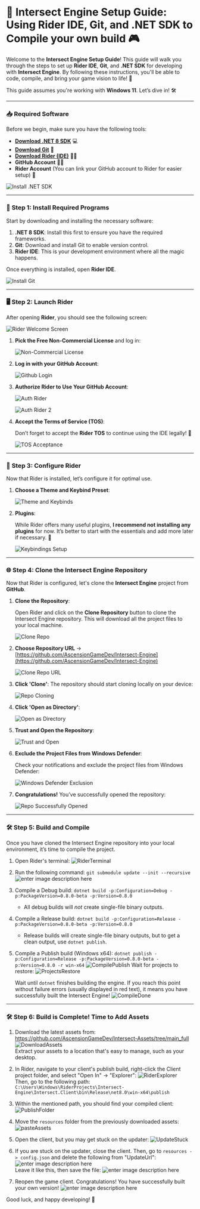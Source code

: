 
# 🚀 Intersect Engine Setup Guide: Using Rider IDE, Git, and .NET SDK to Compile your own build 🎮

Welcome to the **Intersect Engine Setup Guide**! This guide will walk you through the steps to set up **Rider IDE**, **Git**, and **.NET SDK** for developing with **Intersect Engine**. By following these instructions, you'll be able to code, compile, and bring your game vision to life! 🌟

This guide assumes you're working with **Windows 11**. Let’s dive in! 🛠️

---

### 📥 **Required Software**

Before we begin, make sure you have the following tools:

- **[Download .NET 8 SDK](https://dotnet.microsoft.com/en-us/download/dotnet/8.0)** 💻
- **[Download Git](https://github.com/git-for-windows/git/releases/download/v2.48.1.windows.1/Git-2.48.1-64-bit.exe)** 🔗
- **[Download Rider (IDE)](https://www.jetbrains.com/rider/download/download-thanks.html?platform=windows)** 🧑‍💻
- **GitHub Account** 🧑‍💼
- **Rider Account** (You can link your GitHub account to Rider for easier setup) 🔗

![Install .NET SDK](https://github.com/user-attachments/assets/ff81965a-f1f2-43b8-997d-8f63e17325b8)

---

### 💾 **Step 1: Install Required Programs**

Start by downloading and installing the necessary software:

1. **.NET 8 SDK**: Install this first to ensure you have the required frameworks.
2. **Git**: Download and install Git to enable version control.
3. **Rider IDE**: This is your development environment where all the magic happens.

Once everything is installed, open **Rider IDE**.

![Install Git](https://github.com/user-attachments/assets/0c752354-eb60-4607-ba00-fe6627e227bd)

---

### 🖥️ **Step 2: Launch Rider**

After opening **Rider**, you should see the following screen:

![Rider Welcome Screen](https://github.com/user-attachments/assets/ffb7734c-b980-44ef-a928-badedc70cff9)

1. **Pick the Free Non-Commercial License** and log in:

   ![Non-Commercial License](https://github.com/user-attachments/assets/8c4e79c8-862f-4151-8ee4-a4008380b82e)

2. **Log in with your GitHub Account**:

   ![Github Login](https://github.com/user-attachments/assets/e813c8d1-a773-4f70-a855-47669804258b)

3. **Authorize Rider to Use Your GitHub Account**:

   ![Auth Rider](https://github.com/user-attachments/assets/a093d113-7a8e-4da8-97e4-bae9042a54a0)

   ![Auth Rider 2](https://github.com/user-attachments/assets/a3814025-5c26-459f-9dc4-a8184433d783)

4. **Accept the Terms of Service (TOS)**:

   Don’t forget to accept the **Rider TOS** to continue using the IDE legally! 📜

   ![TOS Acceptance](https://github.com/user-attachments/assets/971a4e3f-c745-4d53-9c9a-d6cf8c7b2f82)

---

### 🔑 **Step 3: Configure Rider**

Now that Rider is installed, let’s configure it for optimal use.

1. **Choose a Theme and Keybind Preset**:

   ![Theme and Keybinds](https://github.com/user-attachments/assets/38e08ab9-4ca8-4347-9b30-792a26898a65)

2. **Plugins**:

   While Rider offers many useful plugins, **I recommend not installing any plugins** for now. It’s better to start with the essentials and add more later if necessary. 🔌

   ![Keybindings Setup](https://github.com/user-attachments/assets/c725e427-2f9b-4f53-97fe-c971746a05c3)

---

### 🌐 **Step 4: Clone the Intersect Engine Repository**

Now that Rider is configured, let's clone the **Intersect Engine** project from **GitHub**.

1. **Clone the Repository**:
   
   Open Rider and click on the **Clone Repository** button to clone the Intersect Engine repository. This will download all the project files to your local machine.

   ![Clone Repo](https://github.com/user-attachments/assets/7d9dafab-3a25-46f0-8703-47a91b2e994f)

2. **Choose Repository URL** -> [https://github.com/AscensionGameDev/Intersect-Engine](https://github.com/AscensionGameDev/Intersect-Engine)

   ![Clone Repo URL](https://github.com/user-attachments/assets/6fd10a0f-90f4-49f8-a717-584d707ce70f)

3. **Click 'Clone'**: The repository should start cloning locally on your device:

   ![Repo Cloning](https://github.com/user-attachments/assets/616c6fef-6f7b-4eb7-b77a-8e78ecedb256)

4. **Click 'Open as Directory'**:

   ![Open as Directory](https://github.com/user-attachments/assets/d3696166-8f90-4a35-961c-219653c390f1)

5. **Trust and Open the Repository**:

   ![Trust and Open](https://github.com/user-attachments/assets/7205effb-44d4-4462-b42e-df3f8c43ad2f)

6. **Exclude the Project Files from Windows Defender**:

   Check your notifications and exclude the project files from Windows Defender:

   ![Windows Defender Exclusion](https://github.com/user-attachments/assets/5f61d945-820e-405e-bd7d-1fd963f5ac20)

7. **Congratulations!** You’ve successfully opened the repository:

   ![Repo Successfully Opened](https://github.com/user-attachments/assets/2d66a630-d63a-45a2-83bc-158a19ec3970)

---


### 🛠️ **Step 5: Build and Compile**

Once you have cloned the Intersect Engine repository into your local environment, it’s time to compile the project.

1. Open Rider's terminal:
![RiderTerminal](https://github.com/user-attachments/assets/c5cc8929-0e21-41f8-ba7e-6e1437437ac8)

2. Run the following command: `git submodule update --init --recursive`
![enter image description here](https://github.com/user-attachments/assets/ccb13043-bf7d-4613-9959-8c50dd5ee421)

3. Compile a Debug build: `dotnet build -p:Configuration=Debug -p:PackageVersion=0.8.0-beta -p:Version=0.8.0`
   * All debug builds will _not_ create single-file binary outputs.

4. Compile a Release build: `dotnet build -p:Configuration=Release -p:PackageVersion=0.8.0-beta -p:Version=0.8.0`
   * Release builds will create single-file binary outputs, but to get a clean output, use `dotnet publish`.

5. Compile a Publish build (Windows x64): `dotnet publish -p:Configuration=Release -p:PackageVersion=0.8.0-beta -p:Version=0.8.0 -r win-x64`
![CompilePublish](https://github.com/user-attachments/assets/99cc4010-5715-4e29-84a6-c642ccfb8536)
   Wait for projects to restore:
![ProjectsRestore](https://github.com/user-attachments/assets/c6350ebf-efe9-416e-a0ce-a8dcf77a0669)

   Wait until `dotnet` finishes building the engine. If you reach this point without failure errors (usually displayed in red text), it means you have successfully built the Intersect Engine!
![CompileDone](https://github.com/user-attachments/assets/f54b03d3-6f12-47f3-87ae-4f1ba320a341)

---

### 🛠️ **Step 6: Build is Complete! Time to Add Assets**

1. Download the latest assets from:
   https://github.com/AscensionGameDev/Intersect-Assets/tree/main_full
![DownloadAssets](https://github.com/user-attachments/assets/161bd9c0-3c63-4690-bacc-9c7224288ecc)  
   Extract your assets to a location that's easy to manage, such as your desktop.

2. In Rider, navigate to your client's publish build, right-click the Client project folder, and select "Open In" -> "Explorer":
![RiderExplorer](https://github.com/user-attachments/assets/8f11ca7a-30d9-4664-9c62-70300e53624d)  
   Then, go to the following path:
   `C:\Users\Windows\RiderProjects\Intersect-Engine\Intersect.Client\bin\Release\net8.0\win-x64\publish`

3. Within the mentioned path, you should find your compiled client:
![PublishFolder](https://github.com/user-attachments/assets/e5987c07-3507-427f-a922-27efd04cb08c)

4. Move the `resources` folder from the previously downloaded assets:
![pasteAssets](https://github.com/user-attachments/assets/8e6e2bb9-951d-4855-8679-fa99e17ecd20)

5. Open the client, but you may get stuck on the updater:
![UpdateStuck](https://github.com/user-attachments/assets/d68196f0-7fd2-40b7-b5bf-d5aa219f0004)

7. If you are stuck on the updater, close the client. Then, go to `resources -> config.json` and delete the following from "UpdateUrl":
![enter image description here](https://github.com/user-attachments/assets/c83541f9-8d0e-4a09-a093-3fa260c2fd67)  
   Leave it like this, then save the file:
![enter image description here](https://github.com/user-attachments/assets/96f1fba0-a4c3-4b12-92d6-49356ea6cdc2)

8. Reopen the game client. Congratulations! You have successfully built your own version!
![enter image description here](https://github.com/user-attachments/assets/9efb5e21-8714-4b43-b6d6-a7c3b6fa3a38)

Good luck, and happy developing! 🙌


